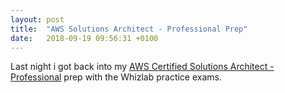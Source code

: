 ```yaml
---
layout: post
title:  "AWS Solutions Architect - Professional Prep"
date:   2018-09-19 09:56:31 +0100
---
```


Last night i got back into my [AWS Certified Solutions Architect - Professional](https://aws.amazon.com/certification/certified-solutions-architect-professional/) prep with the Whizlab practice exams.